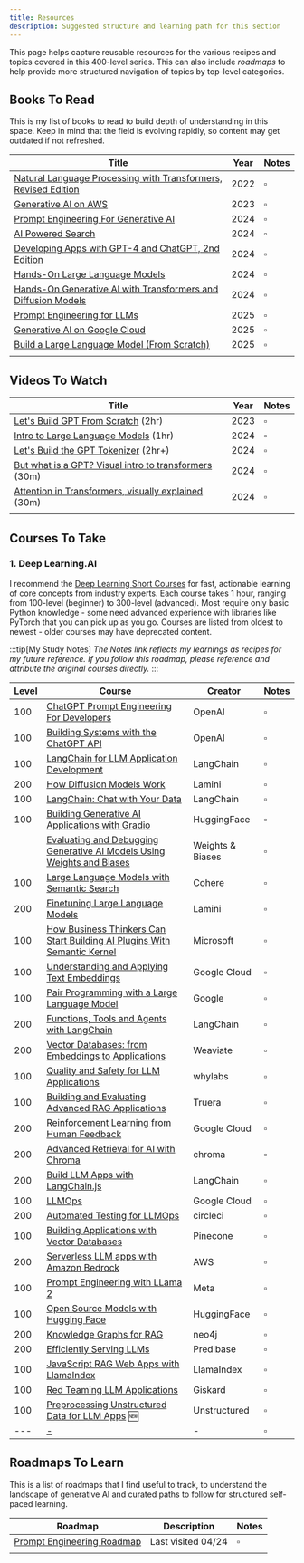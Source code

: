 ```yaml
---
title: Resources
description: Suggested structure and learning path for this section
---
```


This page helps capture reusable resources for the various recipes and topics covered in this 400-level series. This can also include _roadmaps_ to help provide more structured navigation of topics by top-level categories.

## Books To Read

This is my list of books to read to build depth of understanding in this space. Keep in mind that the field is evolving rapidly, so content may get outdated if not refreshed.

| Title | Year | Notes |
|---|---|---|
| [Natural Language Processing with Transformers, Revised Edition](https://www.oreilly.com/library/view/natural-language-processing/9781098136789/) | 2022 | ▫️ |
| [Generative AI on AWS](https://www.oreilly.com/library/view/generative-ai-on/9781098159214/) | 2023 | ▫️ |
| [Prompt Engineering For Generative AI](https://www.oreilly.com/library/view/prompt-engineering-for/9781098153427/) | 2024 | ▫️ |
| [AI Powered Search](https://www.manning.com/books/ai-powered-search) | 2024 | ▫️ |
| [Developing Apps with GPT-4 and ChatGPT, 2nd Edition](https://www.oreilly.com/library/view/developing-apps-with/9781098168094/)  | 2024 | ▫️ |
| [Hands-On Large Language Models](https://www.oreilly.com/library/view/hands-on-large-language/9781098150952/) | 2024| ▫️ |
| [Hands-On Generative AI with Transformers and Diffusion Models](https://www.oreilly.com/library/view/hands-on-generative-ai/9781098149239/) | 2024 | ▫️ |
| [Prompt Engineering for LLMs](https://www.oreilly.com/library/view/prompt-engineering-for/9781098156145/)  | 2025 | ▫️ |
| [Generative AI on Google Cloud](https://www.oreilly.com/library/view/generative-ai-on/9781098159016/)  | 2025 | ▫️ |
| [Build a Large Language Model (From Scratch)](https://www.manning.com/books/build-a-large-language-model-from-scratch) | 2025 | ▫️ |
|  | |  |

## Videos To Watch

| Title | Year | Notes |
|---|---|---|
| [Let's Build GPT From Scratch](https://www.youtube.com/watch?v=kCc8FmEb1nY) (2hr)  | 2023| ▫️ |
| [Intro to Large Language Models](https://www.youtube.com/watch?v=zjkBMFhNj_g) (1hr) |  2024| ▫️ |
| [Let's Build the GPT Tokenizer](https://www.youtube.com/watch?v=zduSFxRajkE) (2hr+) | 2024 | ▫️ |
| [But what is a GPT? Visual intro to transformers](https://www.youtube.com/watch?v=wjZofJX0v4M&list=PLZHQObOWTQDNU6R1_67000Dx_ZCJB-3pi&index=5&pp=iAQB) (30m) | 2024| ▫️ |
| [Attention in Transformers, visually explained](https://www.youtube.com/watch?v=eMlx5fFNoYc&list=PLZHQObOWTQDNU6R1_67000Dx_ZCJB-3pi&index=6&pp=iAQB) (30m)|2024 | ▫️ |
|  |  |  |



## Courses To Take

### 1. Deep Learning.AI 

I recommend the [Deep Learning Short Courses](https://www.deeplearning.ai/short-courses/) for fast, actionable learning of core concepts from industry experts. Each course takes 1 hour, ranging from 100-level (beginner) to 300-level (advanced). Most require only basic Python knowledge - some need advanced experience with libraries like PyTorch that you can pick up as you go. Courses are listed from oldest to newest - older courses may have deprecated content.

:::tip[My Study Notes]
_The Notes link reflects my learnings as recipes for my future reference. If you follow this roadmap, please reference and attribute the original courses directly._
:::

| Level | Course | Creator | Notes |
|---|---|---|---|
| 100 | [ChatGPT Prompt Engineering For Developers](https://www.deeplearning.ai/short-courses/chatgpt-prompt-engineering-for-developers/) | OpenAI | ▫️ |
| 100 | [Building Systems with the ChatGPT API](https://www.deeplearning.ai/short-courses/building-systems-with-chatgpt/)| OpenAI | ▫️ |
| 100 | [LangChain for LLM Application Development](https://www.deeplearning.ai/short-courses/langchain-for-llm-application-development/) | LangChain | ▫️ |
| 200 | [How Diffusion Models Work](https://www.deeplearning.ai/short-courses/how-diffusion-models-work/)| Lamini | ▫️ |
| 100 | [LangChain: Chat with Your Data](https://www.deeplearning.ai/short-courses/langchain-chat-with-your-data/) | LangChain| ▫️ |
| 100 | [Building Generative AI Applications with Gradio](https://www.deeplearning.ai/short-courses/building-generative-ai-applications-with-gradio/)| HuggingFace| ▫️ |
| | [Evaluating and Debugging Generative AI Models Using Weights and Biases](https://www.deeplearning.ai/short-courses/evaluating-debugging-generative-ai/) | Weights & Biases | ▫️ |
| 100 | [Large Language Models with Semantic Search](https://www.deeplearning.ai/short-courses/large-language-models-semantic-search/) |Cohere| ▫️ |
| 200 | [Finetuning Large Language Models](https://www.deeplearning.ai/short-courses/finetuning-large-language-models/) | Lamini | ▫️ |
| 100 | [How Business Thinkers Can Start Building AI Plugins With Semantic Kernel](https://www.deeplearning.ai/short-courses/microsoft-semantic-kernel/) | Microsoft | ▫️ |
| 100 | [Understanding and Applying Text Embeddings](https://www.deeplearning.ai/short-courses/google-cloud-vertex-ai/) | Google Cloud | ▫️ |
| 100 | [Pair Programming with a Large Language Model](https://www.deeplearning.ai/short-courses/pair-programming-llm/) | Google | ▫️ |
| 200 | [Functions, Tools and Agents with LangChain](https://www.deeplearning.ai/short-courses/functions-tools-agents-langchain/) | LangChain | ▫️ |
| 200 | [Vector Databases: from Embeddings to Applications](https://www.deeplearning.ai/short-courses/vector-databases-embeddings-applications/) | Weaviate| ▫️ |
| 100 | [Quality and Safety for LLM Applications](https://www.deeplearning.ai/short-courses/quality-safety-llm-applications/) | whylabs | ▫️ |
| 100 | [Building and Evaluating Advanced RAG Applications](https://www.deeplearning.ai/short-courses/building-evaluating-advanced-rag/) | Truera | ▫️ |
| 200 | [Reinforcement Learning from Human Feedback](https://www.deeplearning.ai/short-courses/reinforcement-learning-from-human-feedback/) |Google Cloud | ▫️ |
| 200 | [Advanced Retrieval for AI with Chroma](https://www.deeplearning.ai/short-courses/advanced-retrieval-for-ai/) | chroma | ▫️ |
| 200 | [Build LLM Apps with LangChain.js](https://www.deeplearning.ai/short-courses/build-llm-apps-with-langchain-js/) | LangChain| ▫️ |
| 100 | [LLMOps](https://www.deeplearning.ai/short-courses/llmops/) | Google Cloud | ▫️ |
|200 | [Automated Testing for LLMOps](https://www.deeplearning.ai/short-courses/automated-testing-llmops/) | circleci | ▫️ |
| 100 | [Building Applications with Vector Databases](https://www.deeplearning.ai/short-courses/building-applications-vector-databases/) | Pinecone | ▫️ |
| 200 | [Serverless LLM apps with Amazon Bedrock](https://www.deeplearning.ai/short-courses/serverless-llm-apps-amazon-bedrock/) | AWS | ▫️ |
| 100 | [Prompt Engineering with LLama 2](https://www.deeplearning.ai/short-courses/prompt-engineering-with-llama-2/) | Meta | ▫️ |
| 100 | [Open Source Models with Hugging Face](https://www.deeplearning.ai/short-courses/open-source-models-hugging-face/) | HuggingFace | ▫️ |
| 200 | [Knowledge Graphs for RAG](https://www.deeplearning.ai/short-courses/knowledge-graphs-rag/) | neo4j | ▫️ |
| 200 | [Efficiently Serving LLMs](https://www.deeplearning.ai/short-courses/efficiently-serving-llms/) | Predibase | ▫️ |
| 100 | [JavaScript RAG Web Apps with LlamaIndex](https://www.deeplearning.ai/short-courses/javascript-rag-web-apps-with-llamaindex/) | LlamaIndex | ▫️ |
| 100 | [Red Teaming LLM Applications](https://www.deeplearning.ai/short-courses/red-teaming-llm-applications/) | Giskard | ▫️ |
| 100 | [Preprocessing Unstructured Data for LLM Apps](https://www.deeplearning.ai/short-courses/preprocessing-unstructured-data-for-llm-applications/) 🆕 | Unstructured | ▫️ |
| --- | [-]() | - | ▫️ |


## Roadmaps To Learn

This is a list of roadmaps that I find useful to track, to understand the landscape of generative AI and curated paths to follow for structured self-paced learning.

| Roadmap | Description | Notes |
|---|---|---|
| [Prompt Engineering Roadmap](https://roadmap.sh/prompt-engineering) | Last visited 04/24 | ▫️ |
| | | |
